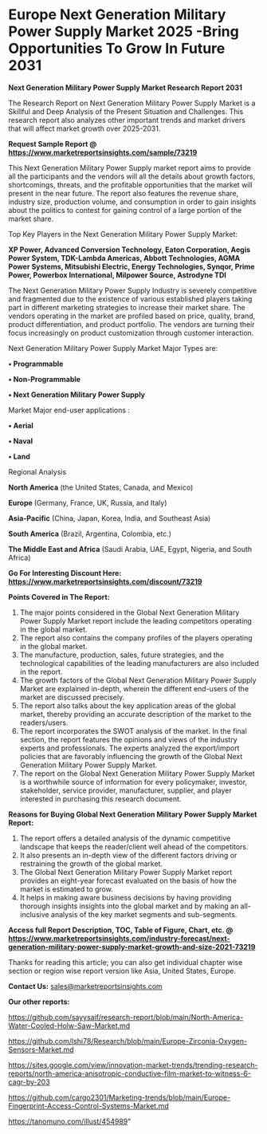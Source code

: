  # Europe Next Generation Military Power Supply Market 2025 -Bring Opportunities To Grow In Future 2031

<strong>Next Generation Military Power Supply Market Research Report 2031</strong>

The Research Report on Next Generation Military Power Supply Market is a Skillful and Deep Analysis of the Present Situation and Challenges. This research report also analyzes other important trends and market drivers that will affect market growth over 2025-2031.

<strong>Request Sample Report @ <a href=https://www.marketreportsinsights.com/sample/73219>https://www.marketreportsinsights.com/sample/73219</a></strong>

This Next Generation Military Power Supply market report aims to provide all the participants and the vendors will all the details about growth factors, shortcomings, threats, and the profitable opportunities that the market will present in the near future. The report also features the revenue share, industry size, production volume, and consumption in order to gain insights about the politics to contest for gaining control of a large portion of the market share.

Top Key Players in the Next Generation Military Power Supply Market:

<strong>XP Power, Advanced Conversion Technology, Eaton Corporation, Aegis Power System, TDK-Lambda Americas, Abbott Technologies, AGMA Power Systems, Mitsubishi Electric, Energy Technologies, Synqor, Prime Power, Powerbox International, Milpower Source, Astrodyne TDI</strong>

The Next Generation Military Power Supply Industry is severely competitive and fragmented due to the existence of various established players taking part in different marketing strategies to increase their market share. The vendors operating in the market are profiled based on price, quality, brand, product differentiation, and product portfolio. The vendors are turning their focus increasingly on product customization through customer interaction.

Next Generation Military Power Supply Market Major Types are:

<strong>• Programmable

• Non-Programmable

• Next Generation Military Power Supply</strong>

Market Major end-user applications :

<strong>• Aerial

• Naval

• Land</strong>

Regional Analysis

</u><strong><b>North America</b></strong> (the United States, Canada, and Mexico)

<strong><b>Europe </b></strong>(Germany, France, UK, Russia, and Italy)

<strong><b>Asia-Pacific</b></strong> (China, Japan, Korea, India, and Southeast Asia)

<strong><b>South America</b></strong> (Brazil, Argentina, Colombia, etc.)

<strong><b>The Middle East and Africa</b></strong> (Saudi Arabia, UAE, Egypt, Nigeria, and South Africa)

<strong>Go For Interesting Discount Here: <a href=https://www.marketreportsinsights.com/discount/73219>https://www.marketreportsinsights.com/discount/73219</a></strong>

<strong>Points Covered in The Report:</strong>
<ol>
  <li>The major points considered in the Global Next Generation Military Power Supply Market report include the leading competitors operating in the global market.</li>
  <li>The report also contains the company profiles of the players operating in the global market.</li>
  <li>The manufacture, production, sales, future strategies, and the technological capabilities of the leading manufacturers are also included in the report.</li>
  <li>The growth factors of the Global Next Generation Military Power Supply Market are explained in-depth, wherein the different end-users of the market are discussed precisely.</li>
  <li>The report also talks about the key application areas of the global market, thereby providing an accurate description of the market to the readers/users.</li>
  <li>The report incorporates the SWOT analysis of the market. In the final section, the report features the opinions and views of the industry experts and professionals. The experts analyzed the export/import policies that are favorably influencing the growth of the Global Next Generation Military Power Supply Market.</li>
  <li>The report on the Global Next Generation Military Power Supply Market is a worthwhile source of information for every policymaker, investor, stakeholder, service provider, manufacturer, supplier, and player interested in purchasing this research document.</li>
</ol>
<strong>Reasons for Buying Global Next Generation Military Power Supply Market Report:</strong>

<ol>
  <li>The report offers a detailed analysis of the dynamic competitive landscape that keeps the reader/client well ahead of the competitors.</li>
  <li>It also presents an in-depth view of the different factors driving or restraining the growth of the global market.</li>
  <li>The Global Next Generation Military Power Supply Market report provides an eight-year forecast evaluated on the basis of how the market is estimated to grow.</li>
  <li>It helps in making aware business decisions by having providing thorough insights insights into the global market and by making an all-inclusive analysis of the key market segments and sub-segments.</li>
</ol>
<strong>Access full Report Description, TOC, Table of Figure, Chart, etc. @ <a href=https://www.marketreportsinsights.com/industry-forecast/next-generation-military-power-supply-market-growth-and-size-2021-73219>https://www.marketreportsinsights.com/industry-forecast/next-generation-military-power-supply-market-growth-and-size-2021-73219</a></strong>


Thanks for reading this article; you can also get individual chapter wise section or region wise report version like Asia, United States, Europe.

<strong>Contact Us:</strong>
sales@marketreportsinsights.com

<strong>Our other reports:</strong>

<a href=https://github.com/sayysaif/research-report/blob/main/North-America-Water-Cooled-Holw-Saw-Market.md>https://github.com/sayysaif/research-report/blob/main/North-America-Water-Cooled-Holw-Saw-Market.md</a>

<a href=https://github.com/Ishi78/Research/blob/main/Europe-Zirconia-Oxygen-Sensors-Market.md>https://github.com/Ishi78/Research/blob/main/Europe-Zirconia-Oxygen-Sensors-Market.md</a>

<a href=https://sites.google.com/view/innovation-market-trends/trending-research-reports/north-america-anisotropic-conductive-film-market-to-witness-6-cagr-by-203>https://sites.google.com/view/innovation-market-trends/trending-research-reports/north-america-anisotropic-conductive-film-market-to-witness-6-cagr-by-203</a>

<a href=https://github.com/cargo2301/Marketing-trends/blob/main/Europe-Fingerprint-Access-Control-Systems-Market.md>https://github.com/cargo2301/Marketing-trends/blob/main/Europe-Fingerprint-Access-Control-Systems-Market.md</a>

<a href=https://tanomuno.com/illust/454989>https://tanomuno.com/illust/454989</a>"
